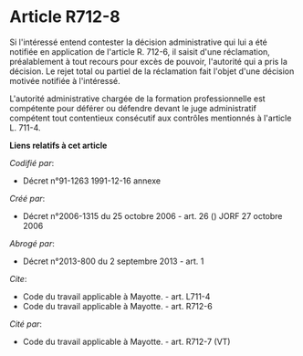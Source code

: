 # Article R712-8

Si l'intéressé entend contester la décision administrative qui lui a été notifiée en application de l'article R. 712-6, il
saisit d'une réclamation, préalablement à tout recours pour excès de pouvoir, l'autorité qui a pris la décision. Le rejet
total ou partiel de la réclamation fait l'objet d'une décision motivée notifiée à l'intéressé.

L'autorité administrative chargée de la formation professionnelle est compétente pour déférer ou défendre devant le juge
administratif compétent tout contentieux consécutif aux contrôles mentionnés à l'article L. 711-4.

**Liens relatifs à cet article**

_Codifié par_:

  - Décret n°91-1263 1991-12-16 annexe

_Créé par_:

  - Décret n°2006-1315 du 25 octobre 2006 - art. 26 () JORF 27 octobre 2006

_Abrogé par_:

  - Décret n°2013-800 du 2 septembre 2013 - art. 1

_Cite_:

  - Code du travail applicable à Mayotte. - art. L711-4
  - Code du travail applicable à Mayotte. - art. R712-6

_Cité par_:

  - Code du travail applicable à Mayotte. - art. R712-7 (VT)
